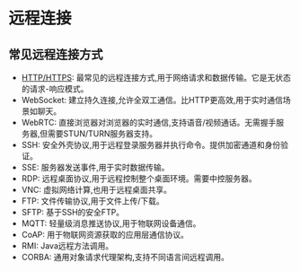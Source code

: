 # 远程连接

## 常见远程连接方式

- [HTTP/HTTPS](./http.md): 最常见的远程连接方式,用于网络请求和数据传输。它是无状态的请求-响应模式。
- WebSocket: 建立持久连接,允许全双工通信。比HTTP更高效,用于实时通信场景如聊天。
- WebRTC: 直接浏览器对浏览器的实时通信,支持语音/视频通话。无需握手服务器,但需要STUN/TURN服务器支持。
- SSH: 安全外壳协议,用于远程登录服务器并执行命令。提供加密通道和身份验证。
- SSE: 服务器发送事件,用于实时数据传输。
- RDP: 远程桌面协议,用于远程控制整个桌面环境。需要中控服务器。
- VNC: 虚拟网络计算,也用于远程桌面共享。
- FTP: 文件传输协议,用于文件上传/下载。
- SFTP: 基于SSH的安全FTP。
- MQTT: 轻量级消息推送协议,用于物联网设备通信。
- CoAP: 用于物联网资源获取的应用层通信协议。
- RMI: Java远程方法调用。
- CORBA: 通用对象请求代理架构,支持不同语言间远程调用。
